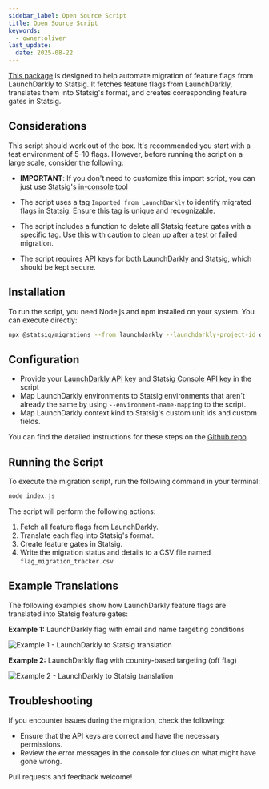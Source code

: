 ```yaml
---
sidebar_label: Open Source Script
title: Open Source Script
keywords:
  - owner:oliver
last_update:
  date: 2025-08-22
---
```


[This package](https://github.com/statsig-io/migrations) is designed to help automate migration of feature flags from LaunchDarkly to Statsig. It fetches feature flags from LaunchDarkly, translates them into Statsig's format, and creates corresponding feature gates in Statsig.

## Considerations

This script should work out of the box. It's recommended you start with a test environment of 5-10 flags. However, before running the script on a large scale, consider the following:

- **IMPORTANT**: If you don't need to customize this import script, you can just use [Statsig's in-console tool](/guides/ui-based-tool)

- The script uses a tag `Imported from LaunchDarkly` to identify migrated flags in Statsig. Ensure this tag is unique and recognizable.
- The script includes a function to delete all Statsig feature gates with a specific tag. Use this with caution to clean up after a test or failed migration.
- The script requires API keys for both LaunchDarkly and Statsig, which should be kept secure.

## Installation

To run the script, you need Node.js and npm installed on your system. You can execute directly:

```bash
npx @statsig/migrations --from launchdarkly --launchdarkly-project-id default <more-arguments>
```

## Configuration

- Provide your [LaunchDarkly API key](https://docs.launchdarkly.com/home/account/api) and [Statsig Console API key](https://docs.statsig.com/console-api/introduction) in the script
- Map LaunchDarkly environments to Statsig environments that aren't already the same by using `--environment-name-mapping` to the script.
- Map LaunchDarkly context kind to Statsig's custom unit ids and custom fields.

You can find the detailed instructions for these steps on the [Github repo](https://github.com/statsig-io/migrations).

## Running the Script

To execute the migration script, run the following command in your terminal:

```bash
node index.js
```

The script will perform the following actions:

1. Fetch all feature flags from LaunchDarkly.
2. Translate each flag into Statsig's format.
3. Create feature gates in Statsig.
4. Write the migration status and details to a CSV file named `flag_migration_tracker.csv`

## Example Translations

The following examples show how LaunchDarkly feature flags are translated into Statsig feature gates:

**Example 1:** LaunchDarkly flag with email and name targeting conditions

![Example 1 - LaunchDarkly to Statsig translation](/img/example-translation-1.png)

**Example 2:** LaunchDarkly flag with country-based targeting (off flag)

![Example 2 - LaunchDarkly to Statsig translation](/img/example-translation-2.png)

## Troubleshooting

If you encounter issues during the migration, check the following:

- Ensure that the API keys are correct and have the necessary permissions.
- Review the error messages in the console for clues on what might have gone wrong.

Pull requests and feedback welcome!
